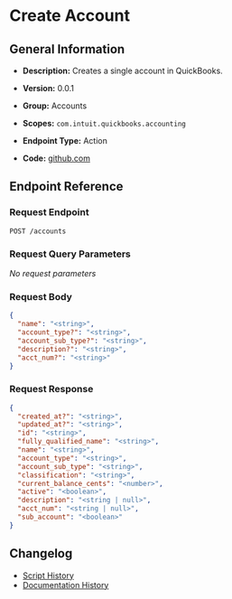 <!-- BEGIN GENERATED CONTENT -->
# Create Account

## General Information

- **Description:** Creates a single account in QuickBooks.

- **Version:** 0.0.1
- **Group:** Accounts
- **Scopes:** `com.intuit.quickbooks.accounting`
- **Endpoint Type:** Action
- **Code:** [github.com](https://github.com/NangoHQ/integration-templates/tree/main/integrations/quickbooks-sandbox/actions/create-account.ts)


## Endpoint Reference

### Request Endpoint

`POST /accounts`

### Request Query Parameters

_No request parameters_

### Request Body

```json
{
  "name": "<string>",
  "account_type?": "<string>",
  "account_sub_type?": "<string>",
  "description?": "<string>",
  "acct_num?": "<string>"
}
```

### Request Response

```json
{
  "created_at?": "<string>",
  "updated_at?": "<string>",
  "id": "<string>",
  "fully_qualified_name": "<string>",
  "name": "<string>",
  "account_type": "<string>",
  "account_sub_type": "<string>",
  "classification": "<string>",
  "current_balance_cents": "<number>",
  "active": "<boolean>",
  "description": "<string | null>",
  "acct_num": "<string | null>",
  "sub_account": "<boolean>"
}
```

## Changelog

- [Script History](https://github.com/NangoHQ/integration-templates/commits/main/integrations/quickbooks-sandbox/actions/create-account.ts)
- [Documentation History](https://github.com/NangoHQ/integration-templates/commits/main/integrations/quickbooks-sandbox/actions/create-account.md)

<!-- END  GENERATED CONTENT -->

